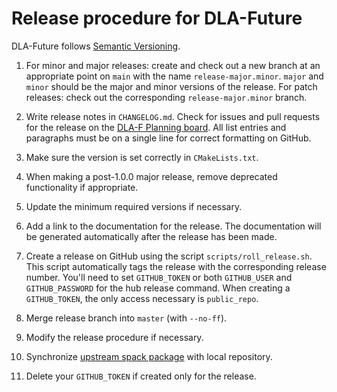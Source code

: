 # Release procedure for DLA-Future

DLA-Future follows [Semantic Versioning](https://semver.org).

1. For minor and major releases: create and check out a new branch at an
   appropriate point on `main` with the name `release-major.minor`.  `major` and `minor` should be the
   major and minor versions of the release. For patch releases: check out the corresponding
   `release-major.minor` branch.

1. Write release notes in `CHANGELOG.md`. Check for issues and pull requests for the release on the
   [DLA-F Planning board](https://github.com/orgs/eth-cscs/projects/1). All list entries and paragraphs
   must be on a single line for correct formatting on GitHub.

1. Make sure the version is set correctly in `CMakeLists.txt`.

1. When making a post-1.0.0 major release, remove deprecated functionality if
   appropriate.

1. Update the minimum required versions if necessary.

1. Add a link to the documentation for the release. The documentation will be generated automatically after the release has been made.

1. Create a release on GitHub using the script `scripts/roll_release.sh`. This
   script automatically tags the release with the corresponding release number.  You'll need to set
   `GITHUB_TOKEN` or both `GITHUB_USER` and `GITHUB_PASSWORD` for the hub release command. When creating
   a `GITHUB_TOKEN`, the only access necessary is `public_repo`.

1. Merge release branch into `master` (with `--no-ff`).

1. Modify the release procedure if necessary.

1. Synchronize [upstream spack
   package](https://github.com/spack/spack/blob/develop/var/spack/repos/builtin/packages/dla-future/package.py)
   with local repository.

1. Delete your `GITHUB_TOKEN` if created only for the release.
